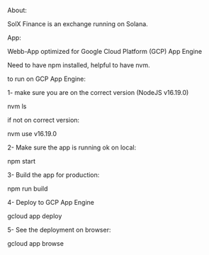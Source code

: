 About:

SolX Finance is an exchange running on Solana.

App:

Webb-App optimized for Google Cloud Platform (GCP) App Engine

Need to have npm installed, helpful to have nvm. 

to run on GCP App Engine:

1- make sure you are on the correct version (NodeJS v16.19.0)

nvm ls

if not on correct version:

nvm use v16.19.0

2- Make sure the app is running ok on local:

npm start

3- Build the app for production:

npm run build

4- Deploy to GCP App Engine 

gcloud app deploy

5- See the deployment on browser:

gcloud app browse